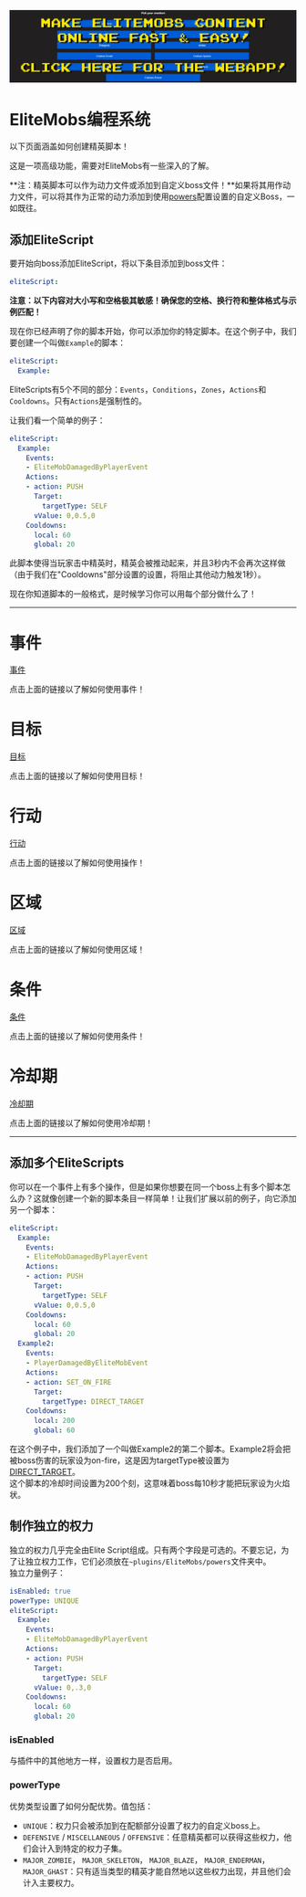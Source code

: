 [![webapp_banner.jpg](../../../img/wiki/webapp_banner.jpg)](https://magmaguy.com/webapp/webapp.html)

# EliteMobs编程系统

以下页面涵盖如何创建精英脚本！

这是一项高级功能，需要对EliteMobs有一些深入的了解。

**注：精英脚本可以作为动力文件或添加到自定义boss文件！**如果将其用作动力文件，可以将其作为正常的动力添加到使用[powers]($language$/elitemobs/creating_bosses.md&section=powers)配置设置的自定义Boss，一如既往。

## 添加EliteScript

要开始向boss添加EliteScript，将以下条目添加到boss文件：

```yml
eliteScript:
```

**注意：以下内容对大小写和空格极其敏感！确保您的空格、换行符和整体格式与示例匹配！**

现在你已经声明了你的脚本开始，你可以添加你的特定脚本。在这个例子中，我们要创建一个叫做`Example`的脚本：

```yml
eliteScript:
  Example:
```

EliteScripts有5个不同的部分：`Events`，`Conditions`，`Zones`，`Actions`和`Cooldowns`。只有`Actions`是强制性的。

让我们看一个简单的例子：

```yml
eliteScript:
  Example:
    Events:
    - EliteMobDamagedByPlayerEvent
    Actions:
    - action: PUSH
      Target:
        targetType: SELF
      vValue: 0,0.5,0
    Cooldowns:
      local: 60
      global: 20
```

此脚本使得当玩家击中精英时，精英会被推动起来，并且3秒内不会再次这样做（由于我们在"Cooldowns"部分设置的设置，将阻止其他动力触发1秒）。

现在你知道脚本的一般格式，是时候学习你可以用每个部分做什么了！

----

# 事件

[事件]($language$/elitemobs/elitescript_events.md)

点击上面的链接以了解如何使用事件！

# 目标

[目标]($language$/elitemobs/elitescript_targets.md)

点击上面的链接以了解如何使用目标！

# 行动

[行动]($language$/elitemobs/elitescript_actions.md)

点击上面的链接以了解如何使用操作！

# 区域

[区域]($language$/elitemobs/elitescript_zones.md)

点击上面的链接以了解如何使用区域！

# 条件

[条件]($language$/elitemobs/elitescript_conditions.md)

点击上面的链接以了解如何使用条件！

# 冷却期

[冷却期]($language$/elitemobs/elitescript_cooldowns.md)

点击上面的链接以了解如何使用冷却期！

----

## 添加多个EliteScripts

你可以在一个事件上有多个操作，但是如果你想要在同一个boss上有多个脚本怎么办？这就像创建一个新的脚本条目一样简单！让我们扩展以前的例子，向它添加另一个脚本：

```yml
eliteScript:
  Example:
    Events:
    - EliteMobDamagedByPlayerEvent
    Actions:
    - action: PUSH
      Target:
        targetType: SELF
      vValue: 0,0.5,0
    Cooldowns:
      local: 60
      global: 20
  Example2:
    Events:
    - PlayerDamagedByEliteMobEvent
    Actions:
    - action: SET_ON_FIRE
      Target:
        targetType: DIRECT_TARGET
    Cooldowns:
      local: 200
      global: 60
```
在这个例子中，我们添加了一个叫做Example2的第二个脚本。Example2将会把被boss伤害的玩家设为on-fire，这是因为targetType被设置为[DIRECT_TARGET]($language$/elitemobs/elitescript_targets.md&section=target-types)。 </br>这个脚本的冷却时间设置为200个刻，这意味着boss每10秒才能把玩家设为火焰状。

## 制作独立的权力

独立的权力几乎完全由Elite Script组成。只有两个字段是可选的。不要忘记，为了让独立权力工作，它们必须放在`~plugins/EliteMobs/powers`文件夹中。</br>独立力量例子：

```yml
isEnabled: true
powerType: UNIQUE
eliteScript:
  Example:
    Events:
    - EliteMobDamagedByPlayerEvent
    Actions:
    - action: PUSH
      Target:
        targetType: SELF
      vValue: 0,.3,0
    Cooldowns:
      local: 60
      global: 20
```

### isEnabled

与插件中的其他地方一样，设置权力是否启用。

### powerType

优势类型设置了如何分配优势。值包括：

- `UNIQUE`：权力只会被添加到在配额部分设置了权力的自定义boss上。
- `DEFENSIVE` / `MISCELLANEOUS` / `OFFENSIVE`：任意精英都可以获得这些权力，他们会计入到特定的权力子集。
- `MAJOR_ZOMBIE`， `MAJOR_SKELETON`， `MAJOR_BLAZE`， `MAJOR_ENDERMAN`， `MAJOR_GHAST`：只有适当类型的精英才能自然地以这些权力出现，并且他们会计入主要权力。
